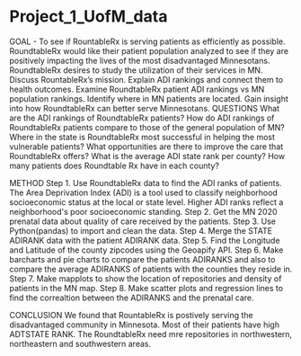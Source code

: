 # Project_1_UofM_data

GOAL - To see if RountableRx  is serving patients as efficiently as possible.
RoundtableRx would like their patient population analyzed to see if they are positively impacting the lives of the most disadvantaged Minnesotans. RoundtableRx desires to study the utilization of their services in MN.
Discuss RountableRx’s mission.
Explain ADI rankings and connect them to health outcomes.
Examine RoundtableRx patient ADI rankings vs MN population rankings.
Identify where in MN patients are located.
Gain insight into how RoundtableRx can better serve Minnesotans.
QUESTIONS
What are the ADI rankings of RoundtableRx patients?
How do ADI rankings of RoundtableRx patients compare to those of the general population of MN? 
Where in the state is RoundtableRx most successful in helping the most vulnerable patients? 
What opportunities are there to improve the care that RoundtableRx offers?
What is the average ADI state rank per county? 
How many patients does Roundtable Rx have in each county?


METHOD
Step 1. Use RoundtableRx data to find the ADI ranks of patients. The Area Deprivation Index (ADI) is a tool used to classify neighborhood socioeconomic status at the local or state level. Higher ADI ranks reflect a neighborhood's poor socioeconomic standing.
Step 2. Get the MN 2020 prenatal data about quality of care received by the patients.
Step 3. Use Python(pandas) to import and clean the data.
Step 4. Merge the STATE ADIRANK data with the patient ADIRANK data.
Step 5. Find the Longitude and Latitude of the county zipcodes using the Geoapify API.
Step 6. Make barcharts and pie charts to compare the patients ADIRANKS and also to compare the average ADIRANKS of patients with the counties they reside in.
Step 7. Make mapplots to show the location of repositories and density of patients in the MN map.
Step 8. Make scatter plots and regression lines to find the correaltion between the ADIRANKS and the prenatal care.

CONCLUSION
We found that RountableRx is postively serving the disadvantaged community in Minnesota. Most of their patients have high ADTSTATE RANK. The RoundtableRx need mre repositories in northwestern, northeastern and southwestern areas. 

